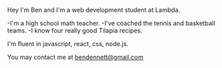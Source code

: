 

Hey I'm Ben and I'm a web development student at Lambda.

-I'm a high school math teacher.
-I've coached the tennis and basketball teams.
-I know four really good Tilapia recipes.

I'm fluent in javascript, react, css, node.js.

You may contact me at bendennett@gmail.com
